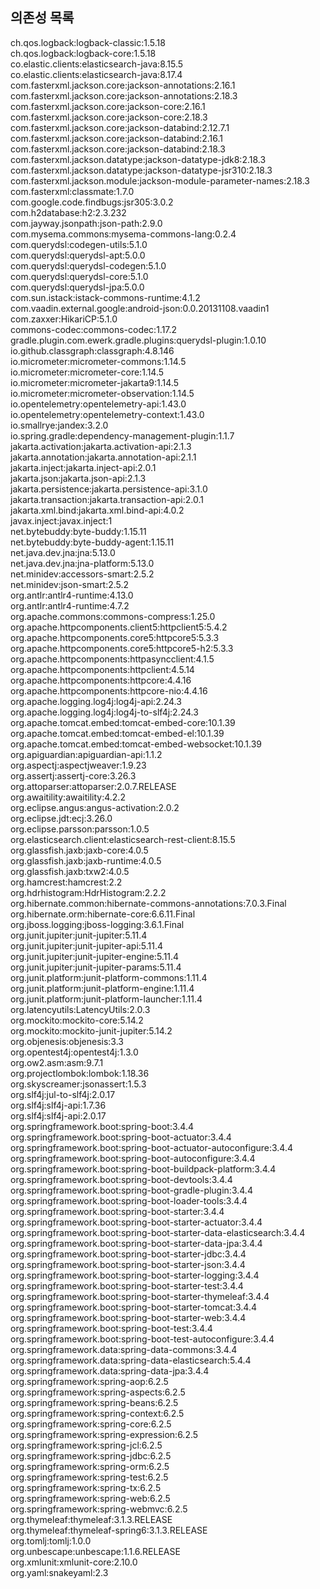## 의존성 목록

ch.qos.logback:logback-classic:1.5.18<br>
ch.qos.logback:logback-core:1.5.18<br>
co.elastic.clients:elasticsearch-java:8.15.5<br>
co.elastic.clients:elasticsearch-java:8.17.4<br>
com.fasterxml.jackson.core:jackson-annotations:2.16.1<br>
com.fasterxml.jackson.core:jackson-annotations:2.18.3<br>
com.fasterxml.jackson.core:jackson-core:2.16.1<br>
com.fasterxml.jackson.core:jackson-core:2.18.3<br>
com.fasterxml.jackson.core:jackson-databind:2.12.7.1<br>
com.fasterxml.jackson.core:jackson-databind:2.16.1<br>
com.fasterxml.jackson.core:jackson-databind:2.18.3<br>
com.fasterxml.jackson.datatype:jackson-datatype-jdk8:2.18.3<br>
com.fasterxml.jackson.datatype:jackson-datatype-jsr310:2.18.3<br>
com.fasterxml.jackson.module:jackson-module-parameter-names:2.18.3<br>
com.fasterxml:classmate:1.7.0<br>
com.google.code.findbugs:jsr305:3.0.2<br>
com.h2database:h2:2.3.232<br>
com.jayway.jsonpath:json-path:2.9.0<br>
com.mysema.commons:mysema-commons-lang:0.2.4<br>
com.querydsl:codegen-utils:5.1.0<br>
com.querydsl:querydsl-apt:5.0.0<br>
com.querydsl:querydsl-codegen:5.1.0<br>
com.querydsl:querydsl-core:5.1.0<br>
com.querydsl:querydsl-jpa:5.0.0<br>
com.sun.istack:istack-commons-runtime:4.1.2<br>
com.vaadin.external.google:android-json:0.0.20131108.vaadin1<br>
com.zaxxer:HikariCP:5.1.0<br>
commons-codec:commons-codec:1.17.2<br>
gradle.plugin.com.ewerk.gradle.plugins:querydsl-plugin:1.0.10<br>
io.github.classgraph:classgraph:4.8.146<br>
io.micrometer:micrometer-commons:1.14.5<br>
io.micrometer:micrometer-core:1.14.5<br>
io.micrometer:micrometer-jakarta9:1.14.5<br>
io.micrometer:micrometer-observation:1.14.5<br>
io.opentelemetry:opentelemetry-api:1.43.0<br>
io.opentelemetry:opentelemetry-context:1.43.0<br>
io.smallrye:jandex:3.2.0<br>
io.spring.gradle:dependency-management-plugin:1.1.7<br>
jakarta.activation:jakarta.activation-api:2.1.3<br>
jakarta.annotation:jakarta.annotation-api:2.1.1<br>
jakarta.inject:jakarta.inject-api:2.0.1<br>
jakarta.json:jakarta.json-api:2.1.3<br>
jakarta.persistence:jakarta.persistence-api:3.1.0<br>
jakarta.transaction:jakarta.transaction-api:2.0.1<br>
jakarta.xml.bind:jakarta.xml.bind-api:4.0.2<br>
javax.inject:javax.inject:1<br>
net.bytebuddy:byte-buddy:1.15.11<br>
net.bytebuddy:byte-buddy-agent:1.15.11<br>
net.java.dev.jna:jna:5.13.0<br>
net.java.dev.jna:jna-platform:5.13.0<br>
net.minidev:accessors-smart:2.5.2<br>
net.minidev:json-smart:2.5.2<br>
org.antlr:antlr4-runtime:4.13.0<br>
org.antlr:antlr4-runtime:4.7.2<br>
org.apache.commons:commons-compress:1.25.0<br>
org.apache.httpcomponents.client5:httpclient5:5.4.2<br>
org.apache.httpcomponents.core5:httpcore5:5.3.3<br>
org.apache.httpcomponents.core5:httpcore5-h2:5.3.3<br>
org.apache.httpcomponents:httpasyncclient:4.1.5<br>
org.apache.httpcomponents:httpclient:4.5.14<br>
org.apache.httpcomponents:httpcore:4.4.16<br>
org.apache.httpcomponents:httpcore-nio:4.4.16<br>
org.apache.logging.log4j:log4j-api:2.24.3<br>
org.apache.logging.log4j:log4j-to-slf4j:2.24.3<br>
org.apache.tomcat.embed:tomcat-embed-core:10.1.39<br>
org.apache.tomcat.embed:tomcat-embed-el:10.1.39<br>
org.apache.tomcat.embed:tomcat-embed-websocket:10.1.39<br>
org.apiguardian:apiguardian-api:1.1.2<br>
org.aspectj:aspectjweaver:1.9.23<br>
org.assertj:assertj-core:3.26.3<br>
org.attoparser:attoparser:2.0.7.RELEASE<br>
org.awaitility:awaitility:4.2.2<br>
org.eclipse.angus:angus-activation:2.0.2<br>
org.eclipse.jdt:ecj:3.26.0<br>
org.eclipse.parsson:parsson:1.0.5<br>
org.elasticsearch.client:elasticsearch-rest-client:8.15.5<br>
org.glassfish.jaxb:jaxb-core:4.0.5<br>
org.glassfish.jaxb:jaxb-runtime:4.0.5<br>
org.glassfish.jaxb:txw2:4.0.5<br>
org.hamcrest:hamcrest:2.2<br>
org.hdrhistogram:HdrHistogram:2.2.2<br>
org.hibernate.common:hibernate-commons-annotations:7.0.3.Final<br>
org.hibernate.orm:hibernate-core:6.6.11.Final<br>
org.jboss.logging:jboss-logging:3.6.1.Final<br>
org.junit.jupiter:junit-jupiter:5.11.4<br>
org.junit.jupiter:junit-jupiter-api:5.11.4<br>
org.junit.jupiter:junit-jupiter-engine:5.11.4<br>
org.junit.jupiter:junit-jupiter-params:5.11.4<br>
org.junit.platform:junit-platform-commons:1.11.4<br>
org.junit.platform:junit-platform-engine:1.11.4<br>
org.junit.platform:junit-platform-launcher:1.11.4<br>
org.latencyutils:LatencyUtils:2.0.3<br>
org.mockito:mockito-core:5.14.2<br>
org.mockito:mockito-junit-jupiter:5.14.2<br>
org.objenesis:objenesis:3.3<br>
org.opentest4j:opentest4j:1.3.0<br>
org.ow2.asm:asm:9.7.1<br>
org.projectlombok:lombok:1.18.36<br>
org.skyscreamer:jsonassert:1.5.3<br>
org.slf4j:jul-to-slf4j:2.0.17<br>
org.slf4j:slf4j-api:1.7.36<br>
org.slf4j:slf4j-api:2.0.17<br>
org.springframework.boot:spring-boot:3.4.4<br>
org.springframework.boot:spring-boot-actuator:3.4.4<br>
org.springframework.boot:spring-boot-actuator-autoconfigure:3.4.4<br>
org.springframework.boot:spring-boot-autoconfigure:3.4.4<br>
org.springframework.boot:spring-boot-buildpack-platform:3.4.4<br>
org.springframework.boot:spring-boot-devtools:3.4.4<br>
org.springframework.boot:spring-boot-gradle-plugin:3.4.4<br>
org.springframework.boot:spring-boot-loader-tools:3.4.4<br>
org.springframework.boot:spring-boot-starter:3.4.4<br>
org.springframework.boot:spring-boot-starter-actuator:3.4.4<br>
org.springframework.boot:spring-boot-starter-data-elasticsearch:3.4.4<br>
org.springframework.boot:spring-boot-starter-data-jpa:3.4.4<br>
org.springframework.boot:spring-boot-starter-jdbc:3.4.4<br>
org.springframework.boot:spring-boot-starter-json:3.4.4<br>
org.springframework.boot:spring-boot-starter-logging:3.4.4<br>
org.springframework.boot:spring-boot-starter-test:3.4.4<br>
org.springframework.boot:spring-boot-starter-thymeleaf:3.4.4<br>
org.springframework.boot:spring-boot-starter-tomcat:3.4.4<br>
org.springframework.boot:spring-boot-starter-web:3.4.4<br>
org.springframework.boot:spring-boot-test:3.4.4<br>
org.springframework.boot:spring-boot-test-autoconfigure:3.4.4<br>
org.springframework.data:spring-data-commons:3.4.4<br>
org.springframework.data:spring-data-elasticsearch:5.4.4<br>
org.springframework.data:spring-data-jpa:3.4.4<br>
org.springframework:spring-aop:6.2.5<br>
org.springframework:spring-aspects:6.2.5<br>
org.springframework:spring-beans:6.2.5<br>
org.springframework:spring-context:6.2.5<br>
org.springframework:spring-core:6.2.5<br>
org.springframework:spring-expression:6.2.5<br>
org.springframework:spring-jcl:6.2.5<br>
org.springframework:spring-jdbc:6.2.5<br>
org.springframework:spring-orm:6.2.5<br>
org.springframework:spring-test:6.2.5<br>
org.springframework:spring-tx:6.2.5<br>
org.springframework:spring-web:6.2.5<br>
org.springframework:spring-webmvc:6.2.5<br>
org.thymeleaf:thymeleaf:3.1.3.RELEASE<br>
org.thymeleaf:thymeleaf-spring6:3.1.3.RELEASE<br>
org.tomlj:tomlj:1.0.0<br>
org.unbescape:unbescape:1.1.6.RELEASE<br>
org.xmlunit:xmlunit-core:2.10.0<br>
org.yaml:snakeyaml:2.3<br>

